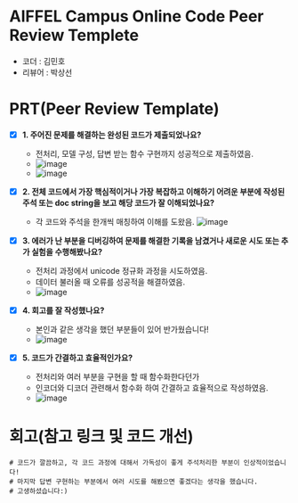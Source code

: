 # AIFFEL Campus Online Code Peer Review Templete
- 코더 : 김민호
- 리뷰어 : 박상선


# PRT(Peer Review Template)
- [x]  **1. 주어진 문제를 해결하는 완성된 코드가 제출되었나요?**
    - 전처리, 모델 구성, 답변 받는 함수 구현까지 성공적으로 제출하였음.
    - ![image](https://github.com/user-attachments/assets/aed1113a-9021-4a2d-926c-717794fc112b)
    - ![image](https://github.com/user-attachments/assets/4dd9ce00-1c8d-4959-9055-f3fdf419e0f1)

    
- [x]  **2. 전체 코드에서 가장 핵심적이거나 가장 복잡하고 이해하기 어려운 부분에 작성된 
주석 또는 doc string을 보고 해당 코드가 잘 이해되었나요?**
    - 각 코드와 주석을 한개씩 매칭하여 이해를 도왔음.
    ![image](https://github.com/user-attachments/assets/c1967209-491f-4e74-ad82-10cb374ce8b5)

- [x]  **3. 에러가 난 부분을 디버깅하여 문제를 해결한 기록을 남겼거나
새로운 시도 또는 추가 실험을 수행해봤나요?**
    - 전처리 과정에서 unicode 정규화 과정을 시도하였음.
    - 데이터 불러올 때 오류를 성공적을 해결하였음.
    - ![image](https://github.com/user-attachments/assets/ecdf4381-658d-430b-9b24-01e0869dad65)

        
- [x]  **4. 회고를 잘 작성했나요?**
    - 본인과 같은 생각을 했던 부분들이 있어 반가웠습니다!
    - ![image](https://github.com/user-attachments/assets/a376ad74-606f-4ff9-8aea-141b27256639)

        
- [x]  **5. 코드가 간결하고 효율적인가요?**
    - 전처리와 여러 부분을 구현을 할 때 함수화한다던가
    - 인코더와 디코더 관련해서 함수화 하여 간결하고 효율적으로 작성하였음.
    - ![image](https://github.com/user-attachments/assets/e6ac1501-3e2c-4211-b74b-6fd2e26097f6)



# 회고(참고 링크 및 코드 개선)
```
# 코드가 깔끔하고, 각 코드 과정에 대해서 가독성이 좋게 주석처리한 부분이 인상적이었습니다!
# 마지막 답변 구현하는 부분에서 여러 시도를 해봤으면 좋겠다는 생각을 했습니다.
# 고생하셨습니다:)
```
